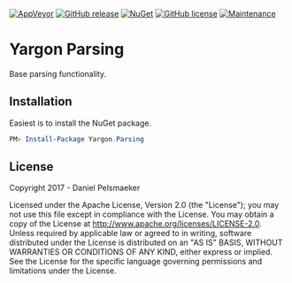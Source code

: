 [![AppVeyor](https://img.shields.io/appveyor/ci/Cyberlect/yargon-parsing/master.svg)](https://ci.appveyor.com/project/Cyberlect/yargon-parsing)
[![GitHub release](https://img.shields.io/github/release/Cyberlect/yargon-parsing.svg)](https://github.com/Cyberlect/yargon-parsing/releases)
[![NuGet](https://img.shields.io/nuget/v/Yargon.Parsing.svg)](https://www.nuget.org/packages/Yargon.Parsing/)
[![GitHub license](https://img.shields.io/github/license/Cyberlect/yargon-parsing.svg)](http://www.apache.org/licenses/LICENSE-2.0)
[![Maintenance](https://img.shields.io/maintenance/yes/2017.svg)](https://github.com/Cyberlect/yargon-parsing/commits/master)

# Yargon Parsing
Base parsing functionality.

## Installation
Easiest is to install the NuGet package.

```PowerShell
PM> Install-Package Yargon.Parsing
```

## License
Copyright 2017 - Daniel Pelsmaeker

Licensed under the Apache License, Version 2.0 (the "License"); you may not use this file except in compliance with the License. You may obtain a copy of the License at <http://www.apache.org/licenses/LICENSE-2.0>. Unless required by applicable law or agreed to in writing, software distributed under the License is distributed on an "AS IS" BASIS, WITHOUT WARRANTIES OR CONDITIONS OF ANY KIND, either express or implied. See the License for the specific language governing permissions and limitations under the License.
